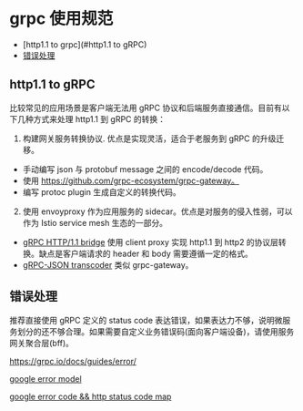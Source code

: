 # grpc 使用规范

+ [http1.1 to grpc](#http1.1 to gRPC)
+ [错误处理](#错误处理)

## http1.1 to gRPC

比较常见的应用场景是客户端无法用 gRPC 协议和后端服务直接通信。目前有以下几种方式来处理 http1.1 到 gRPC 的转换：

1. 构建网关服务转换协议. 优点是实现灵活，适合于老服务到 gRPC 的升级迁移。
  - 手动编写 json 与 protobuf message 之间的 encode/decode 代码。
  - 使用 https://github.com/grpc-ecosystem/grpc-gateway。
  - 编写 protoc plugin 生成自定义的转换代码。
2. 使用 envoyproxy 作为应用服务的 sidecar。优点是对服务的侵入性弱，可以作为 Istio service mesh 生态的一部分。
  - [gRPC HTTP/1.1 bridge](https://www.envoyproxy.io/docs/envoy/latest/configuration/http/http_filters/grpc_http1_bridge_filter) 使用 client proxy 实现 http1.1 到 http2 的协议层转换。缺点是客户端请求的 header 和 body 需要遵循一定的格式。
  - [gRPC-JSON transcoder](https://www.envoyproxy.io/docs/envoy/latest/configuration/http/http_filters/grpc_json_transcoder_filter) 类似 grpc-gateway。

## 错误处理

推荐直接使用 gRPC 定义的 status code 表达错误，如果表达力不够，说明微服务划分的还不够合理。如果需要自定义业务错误码(面向客户端设备)，请使用服务网关聚合层(bff)。

https://grpc.io/docs/guides/error/

[google error model](https://cloud.google.com/apis/design/errors#error_model)

[google error code && http status code map](https://github.com/googleapis/googleapis/blob/master/google/rpc/code.proto)
